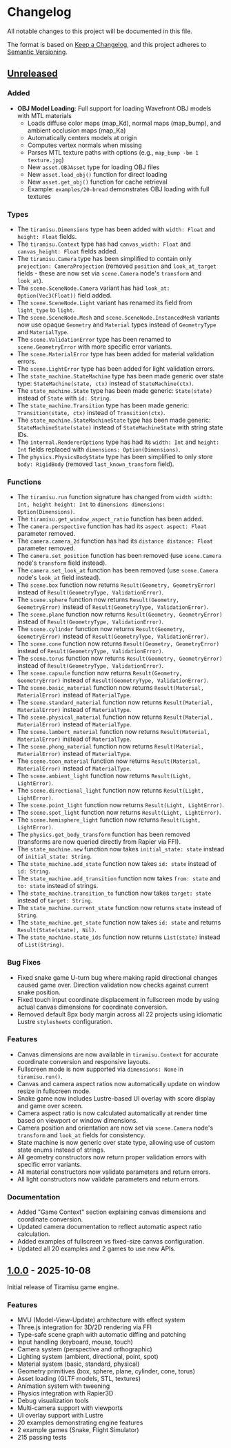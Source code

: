 # Changelog

All notable changes to this project will be documented in this file.

The format is based on [Keep a Changelog](https://keepachangelog.com/en/1.0.0/),
and this project adheres to [Semantic Versioning](https://semver.org/spec/v2.0.0.html).

## [Unreleased]

### Added

- **OBJ Model Loading**: Full support for loading Wavefront OBJ models with MTL materials
  - Loads diffuse color maps (map_Kd), normal maps (map_bump), and ambient occlusion maps (map_Ka)
  - Automatically centers models at origin
  - Computes vertex normals when missing
  - Parses MTL texture paths with options (e.g., `map_bump -bm 1 texture.jpg`)
  - New `asset.OBJAsset` type for loading OBJ files
  - New `asset.load_obj()` function for direct loading
  - New `asset.get_obj()` function for cache retrieval
  - Example: `examples/20-bread` demonstrates OBJ loading with full textures

### Types

- The `tiramisu.Dimensions` type has been added with `width: Float` and `height: Float` fields.
- The `tiramisu.Context` type has had `canvas_width: Float` and `canvas_height: Float` fields added.
- The `tiramisu.Camera` type has been simplified to contain only `projection: CameraProjection` (removed `position` and `look_at_target` fields - these are now set via `scene.Camera` node's `transform` and `look_at`).
- The `scene.SceneNode.Camera` variant has had `look_at: Option(Vec3(Float))` field added.
- The `scene.SceneNode.Light` variant has renamed its field from `light_type` to `light`.
- The `scene.SceneNode.Mesh` and `scene.SceneNode.InstancedMesh` variants now use opaque `Geometry` and `Material` types instead of `GeometryType` and `MaterialType`.
- The `scene.ValidationError` type has been renamed to `scene.GeometryError` with more specific error variants.
- The `scene.MaterialError` type has been added for material validation errors.
- The `scene.LightError` type has been added for light validation errors.
- The `state_machine.StateMachine` type has been made generic over state type: `StateMachine(state, ctx)` instead of `StateMachine(ctx)`.
- The `state_machine.State` type has been made generic: `State(state)` instead of `State` with `id: String`.
- The `state_machine.Transition` type has been made generic: `Transition(state, ctx)` instead of `Transition(ctx)`.
- The `state_machine.StateMachineState` type has been made generic: `StateMachineState(state)` instead of `StateMachineState` with string state IDs.
- The `internal.RendererOptions` type has had its `width: Int` and `height: Int` fields replaced with `dimensions: Option(Dimensions)`.
- The `physics.PhysicsBodyState` type has been simplified to only store `body: RigidBody` (removed `last_known_transform` field).

### Functions

- The `tiramisu.run` function signature has changed from `width width: Int, height height: Int` to `dimensions dimensions: Option(Dimensions)`.
- The `tiramisu.get_window_aspect_ratio` function has been added.
- The `camera.perspective` function has had its `aspect aspect: Float` parameter removed.
- The `camera.camera_2d` function has had its `distance distance: Float` parameter removed.
- The `camera.set_position` function has been removed (use `scene.Camera` node's `transform` field instead).
- The `camera.set_look_at` function has been removed (use `scene.Camera` node's `look_at` field instead).
- The `scene.box` function now returns `Result(Geometry, GeometryError)` instead of `Result(GeometryType, ValidationError)`.
- The `scene.sphere` function now returns `Result(Geometry, GeometryError)` instead of `Result(GeometryType, ValidationError)`.
- The `scene.plane` function now returns `Result(Geometry, GeometryError)` instead of `Result(GeometryType, ValidationError)`.
- The `scene.cylinder` function now returns `Result(Geometry, GeometryError)` instead of `Result(GeometryType, ValidationError)`.
- The `scene.cone` function now returns `Result(Geometry, GeometryError)` instead of `Result(GeometryType, ValidationError)`.
- The `scene.torus` function now returns `Result(Geometry, GeometryError)` instead of `Result(GeometryType, ValidationError)`.
- The `scene.capsule` function now returns `Result(Geometry, GeometryError)` instead of `Result(GeometryType, ValidationError)`.
- The `scene.basic_material` function now returns `Result(Material, MaterialError)` instead of `MaterialType`.
- The `scene.standard_material` function now returns `Result(Material, MaterialError)` instead of `MaterialType`.
- The `scene.physical_material` function now returns `Result(Material, MaterialError)` instead of `MaterialType`.
- The `scene.lambert_material` function now returns `Result(Material, MaterialError)` instead of `MaterialType`.
- The `scene.phong_material` function now returns `Result(Material, MaterialError)` instead of `MaterialType`.
- The `scene.toon_material` function now returns `Result(Material, MaterialError)` instead of `MaterialType`.
- The `scene.ambient_light` function now returns `Result(Light, LightError)`.
- The `scene.directional_light` function now returns `Result(Light, LightError)`.
- The `scene.point_light` function now returns `Result(Light, LightError)`.
- The `scene.spot_light` function now returns `Result(Light, LightError)`.
- The `scene.hemisphere_light` function now returns `Result(Light, LightError)`.
- The `physics.get_body_transform` function has been removed (transforms are now queried directly from Rapier via FFI).
- The `state_machine.new` function now takes `initial_state: state` instead of `initial_state: String`.
- The `state_machine.add_state` function now takes `id: state` instead of `id: String`.
- The `state_machine.add_transition` function now takes `from: state` and `to: state` instead of strings.
- The `state_machine.transition_to` function now takes `target: state` instead of `target: String`.
- The `state_machine.current_state` function now returns `state` instead of `String`.
- The `state_machine.get_state` function now takes `id: state` and returns `Result(State(state), Nil)`.
- The `state_machine.state_ids` function now returns `List(state)` instead of `List(String)`.

### Bug Fixes

- Fixed snake game U-turn bug where making rapid directional changes caused game over. Direction validation now checks against current snake position.
- Fixed touch input coordinate displacement in fullscreen mode by using actual canvas dimensions for coordinate conversion.
- Removed default 8px body margin across all 22 projects using idiomatic Lustre `stylesheets` configuration.

### Features

- Canvas dimensions are now available in `tiramisu.Context` for accurate coordinate conversion and responsive layouts.
- Fullscreen mode is now supported via `dimensions: None` in `tiramisu.run()`.
- Canvas and camera aspect ratios now automatically update on window resize in fullscreen mode.
- Snake game now includes Lustre-based UI overlay with score display and game over screen.
- Camera aspect ratio is now calculated automatically at render time based on viewport or window dimensions.
- Camera position and orientation are now set via `scene.Camera` node's `transform` and `look_at` fields for consistency.
- State machine is now generic over state type, allowing use of custom state enums instead of strings.
- All geometry constructors now return proper validation errors with specific error variants.
- All material constructors now validate parameters and return errors.
- All light constructors now validate parameters and return errors.

### Documentation

- Added "Game Context" section explaining canvas dimensions and coordinate conversion.
- Updated camera documentation to reflect automatic aspect ratio calculation.
- Added examples of fullscreen vs fixed-size canvas configuration.
- Updated all 20 examples and 2 games to use new APIs.

## [1.0.0] - 2025-10-08

Initial release of Tiramisu game engine.

### Features

- MVU (Model-View-Update) architecture with effect system
- Three.js integration for 3D/2D rendering via FFI
- Type-safe scene graph with automatic diffing and patching
- Input handling (keyboard, mouse, touch)
- Camera system (perspective and orthographic)
- Lighting system (ambient, directional, point, spot)
- Material system (basic, standard, physical)
- Geometry primitives (box, sphere, plane, cylinder, cone, torus)
- Asset loading (GLTF models, STL, textures)
- Animation system with tweening
- Physics integration with Rapier3D
- Debug visualization tools
- Multi-camera support with viewports
- UI overlay support with Lustre
- 20 examples demonstrating engine features
- 2 example games (Snake, Flight Simulator)
- 215 passing tests

[Unreleased]: https://github.com/renatillas/tiramisu/compare/v1.0.0...HEAD
[1.0.0]: https://github.com/renatillas/tiramisu/releases/tag/v1.0.0
